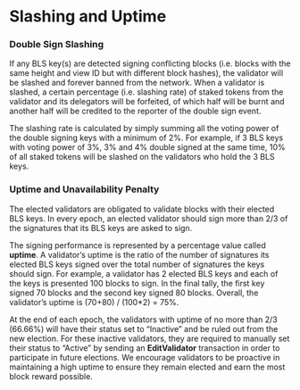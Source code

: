 # Slashing and Uptime

### Double Sign Slashing <a href="258b" id="258b"></a>

If any BLS key(s) are detected signing conflicting blocks (i.e. blocks with the same height and view ID but with different block hashes), the validator will be slashed and forever banned from the network. When a validator is slashed, a certain percentage (i.e. slashing rate) of staked tokens from the validator and its delegators will be forfeited, of which half will be burnt and another half will be credited to the reporter of the double sign event.

The slashing rate is calculated by simply summing all the voting power of the double signing keys with a minimum of 2%. For example, if 3 BLS keys with voting power of 3%, 3% and 4% double signed at the same time, 10% of all staked tokens will be slashed on the validators who hold the 3 BLS keys.

### **Uptime and Unavailability Penalty** <a href="e90a" id="e90a"></a>

The elected validators are obligated to validate blocks with their elected BLS keys. In every epoch, an elected validator should sign more than 2/3 of the signatures that its BLS keys are asked to sign.

The signing performance is represented by a percentage value called **uptime**. A validator’s uptime is the ratio of the number of signatures its elected BLS keys signed over the total number of signatures the keys should sign. For example, a validator has 2 elected BLS keys and each of the keys is presented 100 blocks to sign. In the final tally, the first key signed 70 blocks and the second key signed 80 blocks. Overall, the validator’s uptime is (70+80) / (100\*2) = 75%.

At the end of each epoch, the validators with uptime of no more than 2/3 (66.66%) will have their status set to “Inactive” and be ruled out from the new election. For these inactive validators, they are required to manually set their status to “Active” by sending an **EditValidator** transaction in order to participate in future elections. We encourage validators to be proactive in maintaining a high uptime to ensure they remain elected and earn the most block reward possible.
